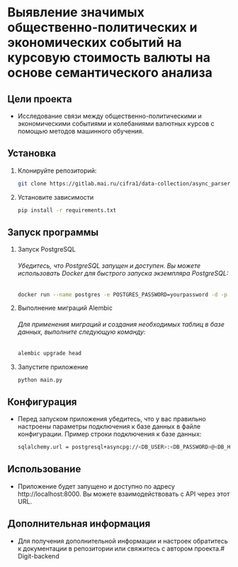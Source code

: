 # Выявление значимых общественно-политических и экономических событий на курсовую стоимость валюты на основе семантического анализа

## Цели проекта

- Исследование связи между общественно-политическими и экономическими событиями и колебаниями валютных курсов с помощью методов машинного обучения.
## Установка

1. Клонируйте репозиторий:

   ```sh
   git clone https://gitlab.mai.ru/cifra1/data-collection/async_parser_tass.git

2. Установите зависимости

    ```sh
   pip install -r requirements.txt

## Запуск программы

1. Запуск PostgreSQL
    ###### Убедитесь, что PostgreSQL запущен и доступен. Вы можете использовать Docker для быстрого запуска экземпляра PostgreSQL:
    ```sh
   docker run --name postgres -e POSTGRES_PASSWORD=yourpassword -d -p 5432:5432 postgres
2. Выполнение миграций Alembic
    ###### Для применения миграций и создания необходимых таблиц в базе данных, выполните следующую команду:
    ```sh
   alembic upgrade head
   
3. Запустите приложение
    ```sh
   python main.py
   
## Конфигурация
- Перед запуском приложения убедитесь, что у вас правильно настроены параметры подключения к базе данных в файле конфигурации. Пример строки подключения к базе данных:
   ```sh
  sqlalchemy.url = postgresql+asyncpg://<DB_USER>:<DB_PASSWORD>@<DB_HOST>/<DB_NAME>

## Использование

- Приложение будет запущено и доступно по адресу http://localhost:8000. Вы можете взаимодействовать с API через этот URL.

## Дополнительная информация
- Для получения дополнительной информации и настроек обратитесь к документации в репозитории или свяжитесь с автором проекта.#   D i g i t - b a c k e n d 
 
 
